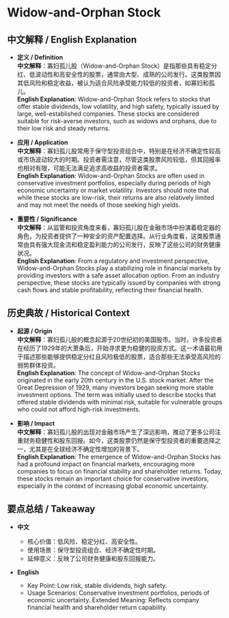 # Widow-and-Orphan Stock

## 中文解释 / English Explanation

* **定义 / Definition**  
  **中文解释**：寡妇孤儿股（Widow-and-Orphan Stock）是指那些具有稳定分红、低波动性和高安全性的股票，通常由大型、成熟的公司发行。这类股票因其低风险和稳定收益，被认为适合风险承受能力较低的投资者，如寡妇和孤儿。  
  **English Explanation**: Widow-and-Orphan Stock refers to stocks that offer stable dividends, low volatility, and high safety, typically issued by large, well-established companies. These stocks are considered suitable for risk-averse investors, such as widows and orphans, due to their low risk and steady returns.

* **应用 / Application**  
  **中文解释**：寡妇孤儿股常用于保守型投资组合中，特别是在经济不确定性较高或市场波动较大的时期。投资者需注意，尽管这类股票风险较低，但其回报率也相对有限，可能无法满足追求高收益的投资者需求。  
  **English Explanation**: Widow-and-Orphan Stocks are often used in conservative investment portfolios, especially during periods of high economic uncertainty or market volatility. Investors should note that while these stocks are low-risk, their returns are also relatively limited and may not meet the needs of those seeking high yields.

* **重要性 / Significance**  
  **中文解释**：从监管和投资角度来看，寡妇孤儿股在金融市场中扮演着稳定器的角色，为投资者提供了一种安全的资产配置选择。从行业角度看，这类股票通常由具有强大现金流和稳定盈利能力的公司发行，反映了这些公司的财务健康状况。  
  **English Explanation**: From a regulatory and investment perspective, Widow-and-Orphan Stocks play a stabilizing role in financial markets by providing investors with a safe asset allocation option. From an industry perspective, these stocks are typically issued by companies with strong cash flows and stable profitability, reflecting their financial health.

## 历史典故 / Historical Context

* **起源 / Origin**  
  **中文解释**：寡妇孤儿股的概念起源于20世纪初的美国股市。当时，许多投资者在经历了1929年的大萧条后，开始寻求更为稳健的投资方式。这一术语最初用于描述那些能够提供稳定分红且风险极低的股票，适合那些无法承受高风险的弱势群体投资。  
  **English Explanation**: The concept of Widow-and-Orphan Stocks originated in the early 20th century in the U.S. stock market. After the Great Depression of 1929, many investors began seeking more stable investment options. The term was initially used to describe stocks that offered stable dividends with minimal risk, suitable for vulnerable groups who could not afford high-risk investments.

* **影响 / Impact**  
  **中文解释**：寡妇孤儿股的出现对金融市场产生了深远影响，推动了更多公司注重财务稳健性和股东回报。如今，这类股票仍然是保守型投资者的重要选择之一，尤其是在全球经济不确定性增加的背景下。  
  **English Explanation**: The emergence of Widow-and-Orphan Stocks has had a profound impact on financial markets, encouraging more companies to focus on financial stability and shareholder returns. Today, these stocks remain an important choice for conservative investors, especially in the context of increasing global economic uncertainty.

## 要点总结 / Takeaway

* **中文**  
  - 核心价值：低风险、稳定分红、高安全性。
  - 使用场景：保守型投资组合、经济不确定性时期。
  - 延伸意义：反映了公司财务健康和股东回报能力。

* **English**  
  - Key Point: Low risk, stable dividends, high safety.
  - Usage Scenarios: Conservative investment portfolios, periods of economic uncertainty.
   Extended Meaning: Reflects company financial health and shareholder return capability.